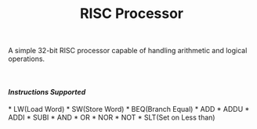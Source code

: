 <h1 align="center">RISC Processor</h1>
&nbsp;

A simple 32-bit RISC processor capable of handling arithmetic and logical operations.


&nbsp;
<h4><em>Instructions Supported</em></h4>
* LW(Load Word)
* SW(Store Word)
* BEQ(Branch Equal)
* ADD
* ADDU
* ADDI
* SUBI
* AND
* OR
* NOR
* NOT
* SLT(Set on Less than)
